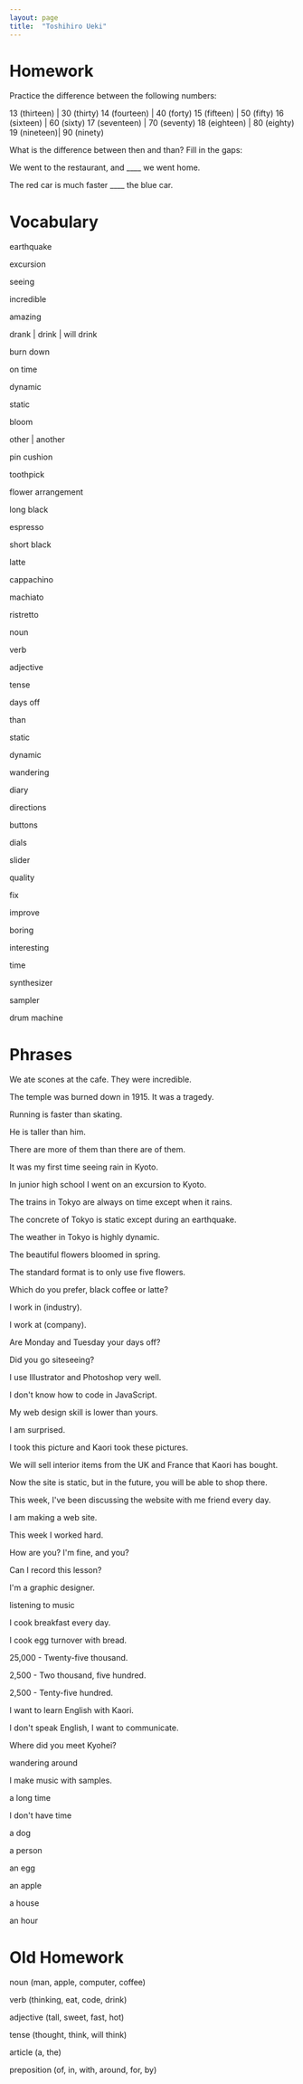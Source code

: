 ```yaml
---
layout: page
title:  "Toshihiro Ueki"
---
```


Homework
========

Practice the difference between the following numbers:

13 (thirteen) | 30 (thirty)
14 (fourteen) | 40 (forty)
15 (fifteen) | 50 (fifty)
16 (sixteen) | 60 (sixty)
17 (seventeen) | 70 (seventy)
18 (eighteen) | 80 (eighty)
19 (nineteen)| 90 (ninety)

What is the difference between then and than? Fill in the gaps:

We went to the restaurant, and ____ we went home.

The red car is much faster ____ the blue car.

Vocabulary
==========

earthquake

excursion

seeing

incredible

amazing

drank | drink | will drink

burn down

on time

dynamic

static

bloom

other | another

pin cushion

toothpick

flower arrangement

long black

espresso

short black

latte

cappachino

machiato

ristretto

noun

verb

adjective

tense

days off

than

static

dynamic

wandering

diary

directions

buttons

dials

slider

quality

fix

improve

boring

interesting

time

synthesizer

sampler

drum machine


Phrases
=======

We ate scones at the cafe. They were incredible.

The temple was burned down in 1915. It was a tragedy.

Running is faster than skating.

He is taller than him.

There are more of them than there are of them.

It was my first time seeing rain in Kyoto.

In junior high school I went on an excursion to Kyoto.

The trains in Tokyo are always on time except when it rains.

The concrete of Tokyo is static except during an earthquake.

The weather in Tokyo is highly dynamic.

The beautiful flowers bloomed in spring.

The standard format is to only use five flowers.

Which do you prefer, black coffee or latte?

I work in (industry).

I work at (company).

Are Monday and Tuesday your days off?

Did you go siteseeing?

I use Illustrator  and Photoshop very well.

I don't know how to code in JavaScript.

My web design skill is lower than yours.

I am surprised.

I took this picture and Kaori took these pictures.

We will sell interior items from the UK and France that Kaori has bought.

Now the site is static, but in the future, you will be able to shop there.

This week, I've been discussing the website with me friend every day.

I am making a web site.

This week I worked hard.

How are you? I'm fine, and you?

Can I record this lesson?

I'm a graphic designer.

listening to music

I cook breakfast every day.

I cook egg turnover with bread.

25,000 - Twenty-five thousand.

2,500 - Two thousand, five hundred.

2,500 - Tenty-five hundred.

I want to learn English with Kaori.

I don't speak English, I want to communicate.

Where did you meet Kyohei?

wandering around

I make music with samples.

a long time

I don't have time

a dog

a person

an egg

an apple

a house

an hour

Old Homework
============

noun (man, apple, computer, coffee)

verb (thinking, eat, code, drink)

adjective (tall, sweet, fast, hot)

tense (thought, think, will think)

article (a, the)

preposition (of, in, with, around, for, by)
